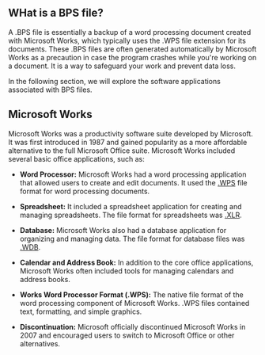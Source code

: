 ## WHat is a BPS file?

A .BPS file is essentially a backup of a word processing document created with Microsoft Works, which typically uses the .WPS file extension for its documents. These .BPS files are often generated automatically by Microsoft Works as a precaution in case the program crashes while you're working on a document. It is a way to safeguard your work and prevent data loss.

In the following section, we will explore the software applications associated with BPS files.

## Microsoft Works

Microsoft Works was a productivity software suite developed by Microsoft. It was first introduced in 1987 and gained popularity as a more affordable alternative to the full Microsoft Office suite. Microsoft Works included several basic office applications, such as:

- **Word Processor:** Microsoft Works had a word processing application that allowed users to create and edit documents. It used the [.WPS](/word-processing/wps/) file format for word processing documents.

- **Spreadsheet:** It included a spreadsheet application for creating and managing spreadsheets. The file format for spreadsheets was [.XLR](/spreadsheet/xlr/).

- **Database:** Microsoft Works also had a database application for organizing and managing data. The file format for database files was [.WDB](/database/wdb/).

- **Calendar and Address Book:** In addition to the core office applications, Microsoft Works often included tools for managing calendars and address books.

- **Works Word Processor Format (.WPS):** The native file format of the word processing component of Microsoft Works. .WPS files contained text, formatting, and simple graphics.

- **Discontinuation:** Microsoft officially discontinued Microsoft Works in 2007 and encouraged users to switch to Microsoft Office or other alternatives.
